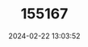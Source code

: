 ---
title: "155167"
category: "Malacoctenus macropus"
draft: false
date: 2024-02-22 13:03:52
languages:
  Spanish; Castilian: ["Blénido Sonrosado", "Sapito Rosado", "Trambollo Rosado"]
  English: ["Rosy Blenny"]
---